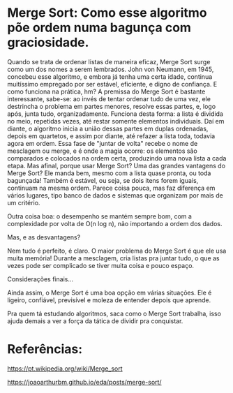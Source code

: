 # Merge Sort: Como esse algoritmo põe ordem numa bagunça com graciosidade.

Quando se trata de ordenar listas de maneira eficaz, Merge Sort surge como um dos nomes a serem lembrados. John von Neumann, em 1945, concebeu esse algoritmo, e embora já tenha uma certa idade, continua muitíssimo empregado por ser estável, eficiente, e digno de confiança.
E como funciona na prática, hm?
A premissa do Merge Sort é bastante interessante, sabe-se: ao invés de tentar ordenar tudo de uma vez, ele destrincha o problema em partes menores, resolve essas partes, e, logo após, junta tudo, organizadamente. Funciona desta forma: a lista é dividida no meio, repetidas vezes, até restar somente elementos individuais. Daí em diante, o algoritmo inicia a união dessas partes em duplas ordenadas, depois em quartetos, e assim por diante, até refazer a lista toda, todavia agora em ordem.
Essa fase de "juntar de volta" recebe o nome de mesclagem ou merge, e é onde a magia ocorre: os elementos são comparados e colocados na ordem certa, produzindo uma nova lista a cada etapa.
Mas afinal, porque usar Merge Sort?
Uma das grandes vantagens do Merge Sort? Ele manda bem, mesmo com a lista quase pronta, ou toda bagunçada! Também é estável, ou seja, se dois itens forem iguais, continuam na mesma ordem. Parece coisa pouca, mas faz diferença em vários lugares, tipo banco de dados e sistemas que organizam por mais de um critério.

Outra coisa boa: o desempenho se mantém sempre bom, com a complexidade por volta de O(n log n), não importando a ordem dos dados.

Mas, e as desvantagens?

Nem tudo é perfeito, é claro. O maior problema do Merge Sort é que ele usa muita memória! Durante a mesclagem, cria listas pra juntar tudo, o que as vezes pode ser complicado se tiver muita coisa e pouco espaço.

Considerações finais...

Ainda assim, o Merge Sort é uma boa opção em várias situações.
Ele é ligeiro, confiável, previsível e moleza de entender depois que aprende.

Pra quem tá estudando algoritmos, saca como o Merge Sort trabalha, isso ajuda demais a ver a força da tática de dividir pra conquistar.

# Referências: # 

https://pt.wikipedia.org/wiki/Merge_sort

https://joaoarthurbm.github.io/eda/posts/merge-sort/
